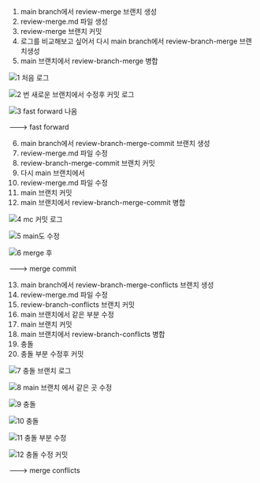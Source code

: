 1. main branch에서 review-merge 브랜치 생성
3. review-merge.md 파일 생성
4. review-merge 브랜치 커밋
5. 로그를 비교해보고 싶어서 다시 main branch에서 review-branch-merge 브랜치생성
6. main 브랜치에서 review-branch-merge 병합

![1 처음 로그](https://user-images.githubusercontent.com/47783128/148661977-5059e2c1-d0cf-4558-89c7-20213a920bdd.PNG)

![2 번 새로운 브랜치에서 수정후 커밋 로그](https://user-images.githubusercontent.com/47783128/148662150-b80f34db-9397-4bf9-b817-c0500d44f3b4.PNG)

![3  fast forward 나옴](https://user-images.githubusercontent.com/47783128/148662152-be9e0165-d0ca-4325-9c18-d6afce82f720.PNG)

---> fast forward

6. main branch에서 review-branch-merge-commit 브랜치 생성
7. review-merge.md 파일 수정 
8. review-branch-merge-commit 브랜치 커밋
9. 다시 main 브랜치에서
10. review-merge.md 파일 수정
11. main 브랜치 커밋 
12. main 브랜치에서 review-branch-merge-commit 병합

![4  mc 커밋 로그](https://user-images.githubusercontent.com/47783128/148662245-ee1ca0a5-9276-4ef1-ac12-e457aa028399.PNG)

![5  main도 수정](https://user-images.githubusercontent.com/47783128/148662248-b793ed6b-0ec7-448d-9575-f65bdf53e8d7.PNG)

![6  merge 후](https://user-images.githubusercontent.com/47783128/148662252-3b5268de-3998-4d83-b299-629c2e76cd0c.PNG)


---> merge commit 

13. main branch에서 review-branch-merge-conflicts 브랜치 생성
14. review-merge.md 파일 수정
15. review-branch-conflicts 브랜치 커밋
16. main 브랜치에서 같은 부분 수정
17. main 브랜치 커밋
18. main 브랜치에서 review-branch-conflicts 병합
19. 충돌
20. 충돌 부분 수정후 커밋

![7  충돌 브랜치 로그](https://user-images.githubusercontent.com/47783128/148662266-fc8718f4-5918-49fb-90f0-6f38dc486f00.PNG)

![8  main 브랜치 에서 같은 곳 수정](https://user-images.githubusercontent.com/47783128/148662267-260bfbac-c49f-4b75-b9a4-10d1c5136bf9.PNG)

![9  충돌](https://user-images.githubusercontent.com/47783128/148662268-d7c61c5d-5bd5-45e7-83cf-d6c76e02e966.PNG)

![10 충돌](https://user-images.githubusercontent.com/47783128/148662274-6bc95f09-f800-4a44-9dfb-7b1b02a35b8d.PNG)

![11 충돌 부분 수정](https://user-images.githubusercontent.com/47783128/148662275-bdfd7c31-119e-40f7-8999-dca98062d74f.PNG)

![12 충돌 수정 커밋](https://user-images.githubusercontent.com/47783128/148662279-0e70cccc-dca5-433f-a813-0713c4e31f1e.PNG)

---> merge conflicts 
